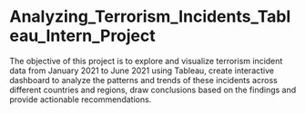 # Analyzing_Terrorism_Incidents_Tableau_Intern_Project
The objective of this project is to explore and visualize terrorism incident data from January 2021 to June 2021 using Tableau, create interactive dashboard to analyze the patterns and trends of these incidents across different countries and regions, draw conclusions based on the findings and provide actionable recommendations.
